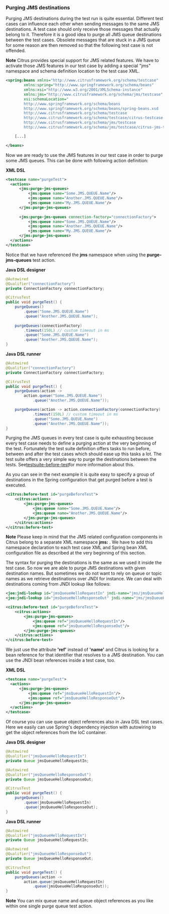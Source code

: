 ### Purging JMS destinations

Purging JMS destinations during the test run is quite essential. Different test cases can influence each other when sending messages to the same JMS destinations. A test case should only receive those messages that actually belong to it. Therefore it is a good idea to purge all JMS queue destinations between the test cases. Obsolete messages that are stuck in a JMS queue for some reason are then removed so that the following test case is not offended.

**Note**
Citrus provides special support for JMS related features. We have to activate those JMS features in our test case by adding a special "jms" namespace and schema definition location to the test case XML.

```xml
<spring:beans xmlns="http://www.citrusframework.org/schema/testcase"
        xmlns:spring="http://www.springframework.org/schema/beans"
        xmlns:xsi="http://www.w3.org/2001/XMLSchema-instance"
        xmlns:jms="http://www.citrusframework.org/schema/jms/testcase"
        xsi:schemaLocation="
        http://www.springframework.org/schema/beans
        http://www.springframework.org/schema/beans/spring-beans.xsd
        http://www.citrusframework.org/schema/testcase
        http://www.citrusframework.org/schema/testcase/citrus-testcase.xsd
        http://www.citrusframework.org/schema/jms/testcase
        http://www.citrusframework.org/schema/jms/testcase/citrus-jms-testcase.xsd">

    [...]

</beans>
```

Now we are ready to use the JMS features in our test case in order to purge some JMS queues. This can be done with following action definition:

 **XML DSL** 

```xml
<testcase name="purgeTest">
  <actions>
      <jms:purge-jms-queues>
          <jms:queue name="Some.JMS.QUEUE.Name"/>
          <jms:queue name="Another.JMS.QUEUE.Name"/>
          <jms:queue name="My.JMS.QUEUE.Name"/>
      </jms:purge-jms-queues>
      
      <jms:purge-jms-queues connection-factory="connectionFactory">
          <jms:queue name="Some.JMS.QUEUE.Name"/>
          <jms:queue name="Another.JMS.QUEUE.Name"/>
          <jms:queue name="My.JMS.QUEUE.Name"/>
      </jms:purge-jms-queues>
  </actions>
</testcase>
```

Notice that we have referenced the **jms** namespace when using the **purge-jms-queues** test action.

 **Java DSL designer** 

```java
@Autowired
@Qualifier("connectionFactory")
private ConnectionFactory connectionFactory;

@CitrusTest
public void purgeTest() {
    purgeQueues()
        .queue("Some.JMS.QUEUE.Name")
        .queue("Another.JMS.QUEUE.Name");
        
    purgeQueues(connectionFactory)
        .timeout(150L) // custom timeout in ms
        .queue("Some.JMS.QUEUE.Name")
        .queue("Another.JMS.QUEUE.Name");
}
```

 **Java DSL runner** 

```java
@Autowired
@Qualifier("connectionFactory")
private ConnectionFactory connectionFactory;

@CitrusTest
public void purgeTest() {
    purgeQueues(action ->
        action.queue("Some.JMS.QUEUE.Name")
            .queue("Another.JMS.QUEUE.Name"));

    purgeQueues(action -> action.connectionFactory(connectionFactory)
            .timeout(150L) // custom timeout in ms
            .queue("Some.JMS.QUEUE.Name")
            .queue("Another.JMS.QUEUE.Name"));
}
```

Purging the JMS queues in every test case is quite exhausting because every test case needs to define a purging action at the very beginning of the test. Fortunately the test suite definition offers tasks to run before, between and after the test cases which should ease up this tasks a lot. The test suite offers a very simple way to purge the destinations between the tests. See[testsuite-before-test](testsuite-before-test)for more information about this.

As you can see in the next example it is quite easy to specify a group of destinations in the Spring configuration that get purged before a test is executed.

```xml
<citrus:before-test id="purgeBeforeTest">
    <citrus:actions>
        <jms:purge-jms-queues>
            <jms:queue name="Some.JMS.QUEUE.Name"/>
            <jms:queue name="Another.JMS.QUEUE.Name"/>
        </jms:purge-jms-queues>
    </citrus:actions>
</citrus:before-test>
```

**Note**
Please keep in mind that the JMS related configuration components in Citrus belong to a separate XML namespace **jms:** . We have to add this namespace declaration to each test case XML and Spring bean XML configuration file as described at the very beginning of this section.

The syntax for purging the destinations is the same as we used it inside the test case. So now we are able to purge JMS destinations with given destination names. But sometimes we do not want to rely on queue or topic names as we retrieve destinations over JNDI for instance. We can deal with destinations coming from JNDI lookup like follows:

```xml
<jee:jndi-lookup id="jmsQueueHelloRequestIn" jndi-name="jms/jmsQueueHelloRequestIn"/>
<jee:jndi-lookup id="jmsQueueHelloResponseOut" jndi-name="jms/jmsQueueHelloResponseOut"/>

<citrus:before-test id="purgeBeforeTest">
    <citrus:actions>
        <jms:purge-jms-queues>
            <jms:queue ref="jmsQueueHelloRequestIn"/>
            <jms:queue ref="jmsQueueHelloResponseOut"/>
        </jms:purge-jms-queues>
    </citrus:actions>
</citrus:before-test>
```

We just use the attribute **'ref'** instead of **'name'** and Citrus is looking for a bean reference for that identifier that resolves to a JMS destination. You can use the JNDI bean references inside a test case, too.

 **XML DSL** 

```xml
<testcase name="purgeTest">
  <actions>
      <jms:purge-jms-queues>
          <jms:queue ref="jmsQueueHelloRequestIn"/>
          <jms:queue ref="jmsQueueHelloResponseOut"/>
      </jms:purge-jms-queues>
  </actions>
</testcase>
```

Of course you can use queue object references also in Java DSL test cases. Here we easily can use Spring's dependency injection with autowiring to get the object references from the IoC container.

 **Java DSL designer** 

```java
@Autowired
@Qualifier("jmsQueueHelloRequestIn")
private Queue jmsQueueHelloRequestIn;

@Autowired
@Qualifier("jmsQueueHelloResponseOut")
private Queue jmsQueueHelloResponseOut;

@CitrusTest
public void purgeTest() {
    purgeQueues()
        .queue(jmsQueueHelloRequestIn)
        .queue(jmsQueueHelloResponseOut);
}
```

 **Java DSL runner** 

```java
@Autowired
@Qualifier("jmsQueueHelloRequestIn")
private Queue jmsQueueHelloRequestIn;

@Autowired
@Qualifier("jmsQueueHelloResponseOut")
private Queue jmsQueueHelloResponseOut;

@CitrusTest
public void purgeTest() {
    purgeQueues(action ->
        action.queue(jmsQueueHelloRequestIn)
            .queue(jmsQueueHelloResponseOut));
}
```

**Note**
You can mix queue name and queue object references as you like within one single purge queue test action.

